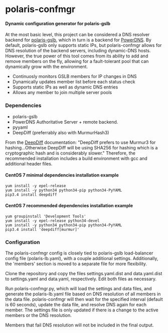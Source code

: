# polaris-confmgr
#### Dynamic configuration generator for polaris-gslb

At the most basic level, this project can be considered a DNS resolver backend
for [polaris-gslb](https://github.com/polaris-gslb/polaris-gslb), which in turn 
is a backend for [PowerDNS](https://www.powerdns.com/auth.html). By default, polaris-gslb 
only supports static IPs, but polaris-confmgr allows for DNS resolution of the backend 
servers, including dynamic-DNS hosts. However, the true power of this tool comes from 
its ability to add and remove members on the fly, allowing for a fault-tolerant pool 
that can dynamically grow with the environment.

* Continuosly monitors GSLB members for IP changes in DNS
* Dynamically updates member list before each status check
* Supports static IPs as well as dynamic DNS entries
* Allows any member to join multiple server pools


### Dependencies

- polaris-gslb
- PowerDNS Authoritative Server + remote backend. 
- pyyaml
- DeepDiff (preferrably also with MurmurHash3)

From the [DeepDiff](https://deepdiff.readthedocs.io/en/latest/) documentation: 
"DeepDiff prefers to use Murmur3 for hashing...Otherwise DeepDiff will be using 
SHA256 for hashing which is a cryptographic hash and is considerably slower." 
Therefore, the recommended installation includes a build environment with gcc 
and additional header files.

#### CentOS 7 minimal dependencies installation example
```
yum install -y epel-release
yum install -y python34 python34-pip python34-PyYAML
pip3.4 install deepdiff
```

#### CentOS 7 recommended dependencies installation example
```
yum groupinstall 'Development Tools'
yum install -y epel-release python34-devel
yum install -y python34 python34-pip python34-PyYAML
pip3.4 install 'deepdiff[murmur]'
```

### Configuration
The polaris-confmgr config is closely tied to polaris-gslb load-balancer config 
file (polaris-lb.yaml), with a couple additional settings. Additionally, the 'members' 
section is moved to a separate file for more flexibility.

Clone the repository and copy the files settings.yaml.dist and data.yaml.dist to 
settings.yaml and data.yaml, respectively. Edit both files as necessary.

Run polaris-confmgr.py, which will load the settings and data files, and generate 
the polaris-lb.yaml file based on DNS resolution of all members in the data file. 
polaris-confmgr will then wait for the specified interval (default is 60 seconds), 
update the data file, and resolve DNS again for each member. The settings file is 
only updated if there is a change to the active members or the DNS resolution.

Members that fail DNS resolution will not be included in the final output.

